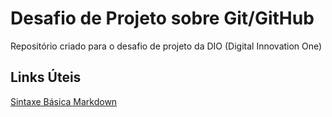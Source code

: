 # Desafio de Projeto sobre Git/GitHub
Repositório criado para o desafio de projeto da DIO (Digital Innovation One)

## Links Úteis
[Sintaxe Básica Markdown](https://www.markdownguide.org/basic-syntax/)   
